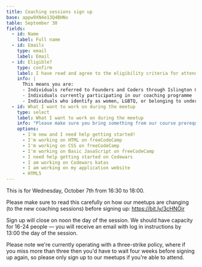 ```yaml
---
title: Coaching sessions sign up
base: appw9XN4e13Q4BHNx
table: September 30
fields:
  - id: Name
    label: Full name
  - id: Emails
    type: email
    label: Email
  - id: Eligible?
    type: confirm
    label: I have read and agree to the eligibility criteria for attending this meetup
    info: |
      This means you are:
      - Individuals referred to Founders and Coders through Islington Council
      - Individuals currently participating in our coaching programme
      - Individuals who identify as women, LGBTQ, or belonging to underrepresented ethnic groups in tech.
  - id: What I want to work on during the meetup
    type: select
    label: What I want to work on during the meetup
    info: "Please make sure you bring something from our course prerequisites: https://www.foundersandcoders.com/apply"
    options:
      - I'm new and I need help getting started!
      - I'm working on HTML on freeCodeCamp
      - I'm working on CSS on freeCodeCamp
      - I'm working on Basic JavaScript on freeCodeCamp
      - I need help getting started on Codewars
      - I am working on Codewars katas
      - I am working on my application website
      - HTML5
---
```


This is for Wednesday, October 7th from 16:30 to 18:00.

Please make sure to read this carefully on how our meetups are changing (to the new coaching sessions) before signing up: https://bit.ly/3cHNOir

Sign up will close on noon the day of the session. We should have capacity for 16-24 people — you will receive an email with log in instructions by 13:00 the day of the session.

Please note we're currently operating with a three-strike policy, where if you miss more than three then you'd have to wait four weeks before signing up again, so please only sign up to our meetups if you're able to attend.
